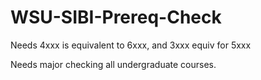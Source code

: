 # WSU-SIBI-Prereq-Check

Needs 4xxx is equivalent to 6xxx, and 3xxx equiv for 5xxx

Needs major checking all undergraduate courses.

